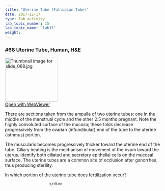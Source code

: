 ```yaml
---
title: "Uterine Tube (Fallopian Tube)"
date: 2017-12-17
type: lab_activity
lab_topic_number: 15
lab_topic_name: "lab15"
weight: 
---
```

<div class="entrybody">
						<h3>#68 Uterine Tube, Human, <span class="caps">H&amp;E</span></h3>

<div class="thumbnail"> <a href="http://virtualslides.cumc.columbia.edu/68.svs/view.apml?" target="_blank"><img alt="Thumbnail image for slide_068.jpg" src="http://histologylab.ccnmtl.columbia.edu/assets/images/slide_068-thumb-170x143-1551.jpg" width="170" height="143" class="mt-image-left"></a><br><a href="http://virtualslides.cumc.columbia.edu/68.svs/view.apml?" target="_blank">Open with WebViewer</a> </div>

<p>There are sections taken from the ampulla of two uterine tubes: one in the middle of the menstrual cycle and the other 2.5 months pregnant.  Note the highly convoluted surface of the mucosa; these folds decrease progressively from the ovarian (infundibular) end of the tube to the uterine (isthmus) portion.</p>

<p>The muscularis becomes progressively thicker toward the uterine end of the tube.  Ciliary beating is the mechanism of movement of the ovum toward the uterus.  Identify both ciliated and secretory epithelial cells on the mucosal surface.  The uterine tubes are a common site of occlusion after gonorrhea, thus producing sterility.</p>

<p>In which portion of the uterine tube does fertilization occur?</p>
						
						
						</div>